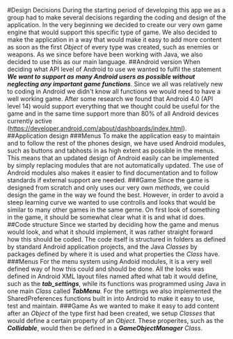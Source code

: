#Design Decisions
During the starting period of developing this app we as a group had to make several decisions regarding the coding and design of the application. In the very beginning we decided to create our very own game engine that would support this specific type of game. We also decided to make the application in a way that would make it easy to add more content as soon as the first *Object* of every type was created, such as enemies or weapons. As we since before have been working with Java, we also decided to use this as our main language.
##Android version
When deciding what API level of Android to use we wanted to fulfil the statement ***We want to support as many Android users as possible without neglecting any important game functions***. Since we all was relatively new to coding in Android we didn't know all functions we would need to have a well working game. After some research we found that Android 4.0 (API level 14) would support everything that we thought could be useful for the game and in the same time support more than 80% of all Android devices currently active (https://developer.android.com/about/dashboards/index.html).
##Application design
###Menus
To make the application easy to maintain and to follow the rest of the phones design, we have used Android modules, such as buttons and tabhosts in as high extent as possible in the menus. This means that an updated design of Android easily can be implemented by simply replacing modules that are not automatically updated. The use of Android modules also makes it easier to find documentation and to follow standards if external support are needed.
###Game
Since the game is designed from scratch and only uses our very own *methods*, we could design the game in the way we found the best. However, in order to avoid a steep learning curve we wanted to use controlls and looks that would be similar to many other games in the same gerne. On first look of something in the game, it should be somewhat clear what it is and what id does.
##Code structure
Since we started by deciding how the game and menus would look, and what it should implement, it was rather straight forward how this should be coded. The code itself is structured in folders as defined by standard Android application projects, and the Java *Classes* by packages defined by where it is used and what properties the *Class* have.
###Menus
For the menu system using Andoid modules, it is a very well defined way of how this could and should be done. All the looks was defined in Android XML layout files named afted what tab it would define, such as the ***tab_settings***, while its functions was programmed using Java in one main *Class* called ***TabMenu***. For the settings we also implemented the SharedPreferences functions built in into Android to make it easy to use, test and maintain.
###Game
As we wanted to make it easy to add content after an *Object* of the type first had been created, we setup *Classes* that would define a certain property of an *Object*. These properites, such as the ***Collidable***, would then be defined in a ***GameObjectManager*** *Class*.
